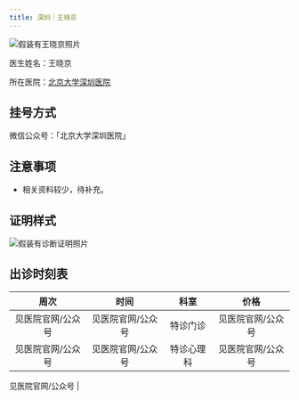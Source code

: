 ```yaml
---
title: 深圳｜王晓京
---
```


![假装有王晓京照片](images/doctor/wang-xiaojing.jpg)

医生姓名：王晓京

所在医院：[北京大学深圳医院](https://www.amap.com/place/B02F3006F9)

## 挂号方式

微信公众号：「北京大学深圳医院」

## 注意事项

- 相关资料较少，待补充。

## 证明样式

![假装有诊断证明照片](images/doctor/wang-xiaojing-zm.jpg)

## 出诊时刻表

| 周次 | 时间 | 科室 | 价格 |
| :---: | :---: | :---: | :---: |
| 见医院官网/公众号 | 见医院官网/公众号 | 特诊门诊 | 见医院官网/公众号 |
| 见医院官网/公众号 | 见医院官网/公众号 | 特诊心理科 | 见医院官网/公众号 |

见医院官网/公众号 |

